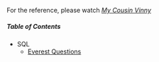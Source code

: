 For the reference, please watch *[My Cousin Vinny](https://www.imdb.com/title/tt0104952/awards)*

##### Table of Contents
- SQL
    - [Everest Questions](everest/)